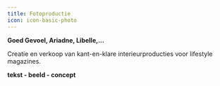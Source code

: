 ```yaml
---
title: Fotoproductie
icon: icon-basic-photo
---
```


**Goed Gevoel, Ariadne, Libelle,...**

Creatie en verkoop van kant-en-klare interieurproducties voor lifestyle magazines.

**tekst - beeld - concept**